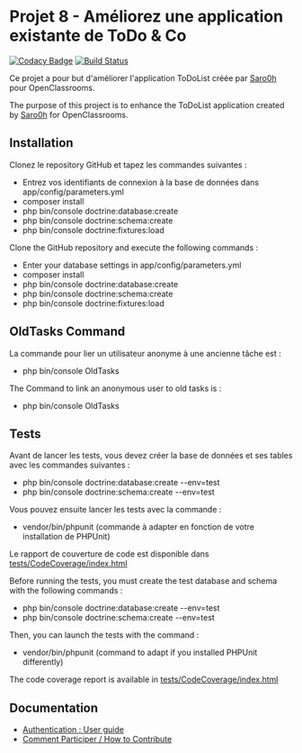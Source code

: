 # Projet 8 - Améliorez une application existante de ToDo & Co

[![Codacy Badge](https://api.codacy.com/project/badge/Grade/931b45655ca141aea9f99d5599b6bc13)](https://www.codacy.com/app/Maxxxiimus92/p8_todolist_app?utm_source=github.com&amp;utm_medium=referral&amp;utm_content=Maxxxiimus92/p8_todolist_app&amp;utm_campaign=Badge_Grade)
[![Build Status](https://travis-ci.org/Maxxxiimus92/p8_todolist_app.svg?branch=master)](https://travis-ci.org/Maxxxiimus92/p8_todolist_app)

Ce projet a pour but d'améliorer l'application ToDoList créée par [Saro0h](https://github.com/saro0h/projet8-TodoList) pour OpenClassrooms.

The purpose of this project is to enhance the ToDoList application created by [Saro0h](https://github.com/saro0h/projet8-TodoList) for OpenClassrooms.

## Installation

Clonez le repository GitHub et tapez les commandes suivantes :

- Entrez vos identifiants de connexion à la base de données dans app/config/parameters.yml
- composer install
- php bin/console doctrine:database:create
- php bin/console doctrine:schema:create
- php bin/console doctrine:fixtures:load

Clone the GitHub repository and execute the following commands :

- Enter your database settings in app/config/parameters.yml
- composer install
- php bin/console doctrine:database:create
- php bin/console doctrine:schema:create
- php bin/console doctrine:fixtures:load

## OldTasks Command

La commande pour lier un utilisateur anonyme à une ancienne tâche est :

- php bin/console OldTasks

The Command to link an anonymous user to old tasks is :

- php bin/console OldTasks

## Tests

Avant de lancer les tests, vous devez créer la base de données et ses tables avec les commandes suivantes :

- php bin/console doctrine:database:create --env=test
- php bin/console doctrine:schema:create --env=test

Vous pouvez ensuite lancer les tests avec la commande :

- vendor/bin/phpunit (commande à adapter en fonction de votre installation de PHPUnit)

Le rapport de couverture de code est disponible dans [tests/CodeCoverage/index.html](https://github.com/Maxxxiimus92/p8_todolist_app/blob/master/tests/CodeCoverage/index.html)

Before running the tests, you must create the test database and schema with the following commands :

- php bin/console doctrine:database:create --env=test
- php bin/console doctrine:schema:create --env=test

Then, you can launch the tests with the command :

- vendor/bin/phpunit (command to adapt if you installed PHPUnit differently)

The code coverage report is available in [tests/CodeCoverage/index.html](https://github.com/Maxxxiimus92/p8_todolist_app/blob/master/tests/CodeCoverage/index.html)

## Documentation

- [Authentication : User guide](https://github.com/Maxxxiimus92/p8_todolist_app/blob/master/docs/Authentication.md)
- [Comment Participer / How to Contribute](https://github.com/Maxxxiimus92/p8_todolist_app/blob/master/docs/Contribute.md)
